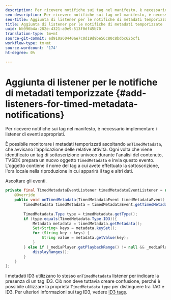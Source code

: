 ```yaml
---
description: Per ricevere notifiche sui tag nel manifesto, è necessario implementare i listener di eventi appropriati.
seo-description: Per ricevere notifiche sui tag nel manifesto, è necessario implementare i listener di eventi appropriati.
seo-title: Aggiunta di listener per le notifiche di metadati temporizzate
title: Aggiunta di listener per le notifiche di metadati temporizzate
uuid: bb996b4a-282e-4321-a9e9-513f0df45b70
translation-type: tm+mt
source-git-commit: ed910a60440ae7c0d19d9be56c80c8bdbc62bcf1
workflow-type: tm+mt
source-wordcount: '174'
ht-degree: 0%

---
```



# Aggiunta di listener per le notifiche di metadati temporizzate {#add-listeners-for-timed-metadata-notifications}

Per ricevere notifiche sui tag nel manifesto, è necessario implementare i listener di eventi appropriati.

È possibile monitorare i metadati temporizzati ascoltando `onTimedMetadata`, che avvisano l&#39;applicazione delle relative attività. Ogni volta che viene identificato un tag di sottoscrizione univoco durante l&#39;analisi del contenuto, TVSDK prepara un nuovo oggetto `TimedMetadata` e invia questo evento. L&#39;oggetto contiene il nome del tag a cui avete effettuato la sottoscrizione, l&#39;ora locale nella riproduzione in cui apparirà il tag e altri dati.

Ascoltare gli eventi.

```java
private final TimedMetadataEventListener timedMetadataEventListener = new TimedMetadataEventListener() { 
    @Override 
    public void onTimedMetadata(TimedMetadataEvent timedMetadataEvent) { 
        TimedMetadata timedMetadata = timedMetadataEvent.getTimedMetadata(); 
 
        TimedMetadata.Type type = timedMetadata.getType(); 
        if (type.equals(TimedMetadata.Type.ID3)){ 
            Metadata metadata = timedMetadata.getMetadata(); 
            Set<String> keys = metadata.keySet(); 
            for (String key : keys) { 
                String value = metadata.getValue(key); 
            } 
        } else if (_mediaPlayer.getPlaybackRange() != null && _mediaPlayer.getPlaybackRange().getDuration() > 0) { 
            displayRanges(); 
        } 
    } 
}; 
```

I metadati ID3 utilizzano lo stesso `onTimedMetadata` listener per indicare la presenza di un tag ID3. Ciò non deve tuttavia creare confusione, perché è possibile utilizzare la proprietà `TimedMetadata` `type` per distinguere tra TAG e ID3. Per ulteriori informazioni sui tag ID3, vedere [ID3 tags](../../../../tvsdk-3x-android-prog/android-3x-content-playback-options-android2/android-3x-id3-metadata-retrieve.md).